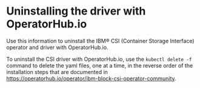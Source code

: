# Uninstalling the driver with OperatorHub.io

Use this information to uninstall the IBM® CSI (Container Storage Interface) operator and driver with OperatorHub.io.

To uninstall the CSI driver with OperatorHub.io, use the `kubectl delete -f` command to delete the yaml files, one at a time, in the reverse order of the installation steps that are documented in  https://operatorhub.io/operator/ibm-block-csi-operator-community.
